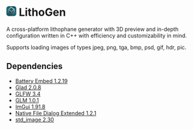 # <img src="res/icon.png" style="width: 26px; height: 26px;"> LithoGen 
A cross-platform lithophane generator with 3D preview and in-depth configuration written in C++ with efficiency and customizability in mind.

Supports loading images of types jpeg, png, tga, bmp, psd, gif, hdr, pic.

## Dependencies
- [Battery Embed 1.2.19](https://github.com/batterycenter/embed)
- [Glad 2.0.8](https://github.com/dav1dde/glad)
- [GLFW 3.4](https://github.com/glfw/glfw)
- [GLM 1.0.1](https://github.com/g-truc/glm)
- [ImGui 1.91.8](https://github.com/ocornut/imgui)
- [Native File Dialog Extended 1.2.1](https://github.com/btzy/nativefiledialog-extended)
- [std_image 2.30](https://github.com/nothings/stb)